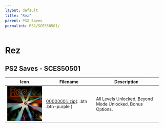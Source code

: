 ```yaml
---
layout: default
title: "Rez"
parent: PS2 Saves
permalink: PS2/SCES50501/
---
```

# Rez

## PS2 Saves - SCES50501

| Icon | Filename | Description |
|------|----------|-------------|
| ![Rez](icon0.png) | [00000001.zip](00000001.zip){: .btn .btn-purple } | All Levels Unlocked, Beyond Mode Unlocked, Bonus Options. |
